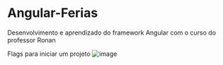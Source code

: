 # Angular-Ferias
Desenvolvimento e aprendizado do framework Angular com o curso do professor Ronan 

Flags para iniciar um projeto 
![image](https://user-images.githubusercontent.com/99850729/208552114-1e1f2d5c-9718-4c46-8a13-560138fe89f2.png)
